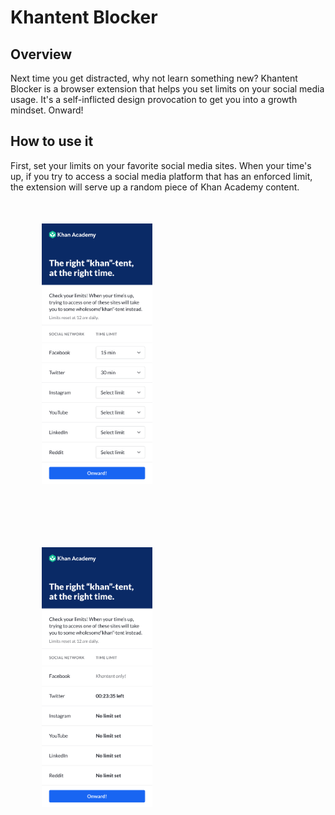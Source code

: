 # Khantent Blocker
## Overview
Next time you get distracted, why not learn something new? Khantent Blocker is a browser extension that helps you set limits on your social media usage. It's a self-inflicted design provocation to get you into a growth mindset. Onward!
## How to use it
First, set your limits on your favorite social media sites. When your time's up, if you try to access a social media platform that has an enforced limit, the extension will serve up a random piece of Khan Academy content.
<img src="images/Extension.png"
     alt="Khantent Blocker"
     width="35%"
     style="float: left; margin: 10%" />
<img src="images/Extension-1.png"
    alt="Khantent Blocker"
    width="35%"
    style="float: left; margin: 10%" />

